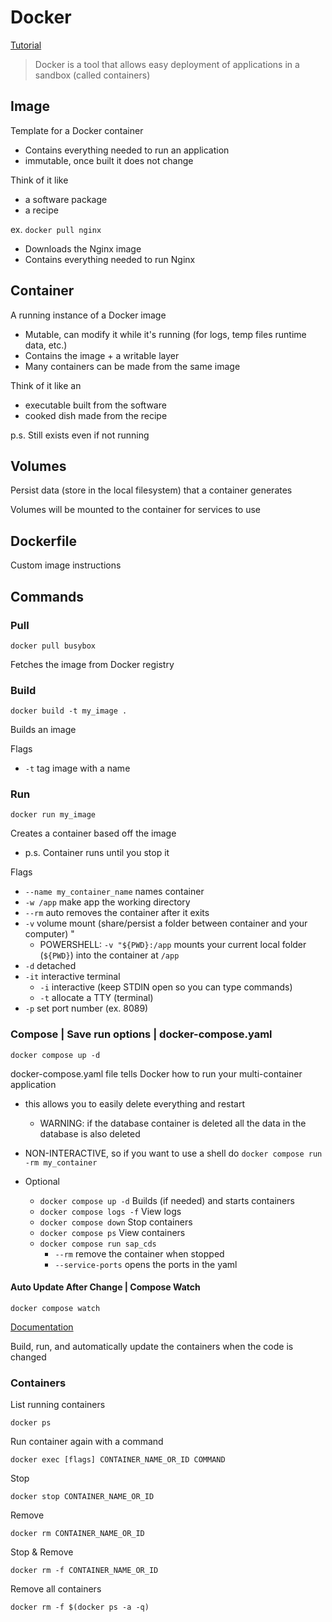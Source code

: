 # Docker

[Tutorial](https://docker-curriculum.com/)

> Docker is a tool that allows easy deployment of applications in a sandbox (called containers)

## Image

Template for a Docker container

- Contains everything needed to run an application
- immutable, once built it does not change

Think of it like 
- a software package
- a recipe

ex.
`docker pull nginx`
- Downloads the Nginx image
- Contains everything needed to run Nginx

## Container

A running instance of a Docker image
  
- Mutable, can modify it while it's running (for logs, temp files runtime data, etc.)
- Contains the image + a writable layer
- Many containers can be made from the same image

Think of it like an 
- executable built from the software
- cooked dish made from the recipe

p.s. Still exists even if not running

## Volumes

Persist data (store in the local filesystem) that a container generates

Volumes will be mounted to the container for services to use

## Dockerfile

Custom image instructions

## Commands

### Pull

`docker pull busybox`

Fetches the image from Docker registry

### Build

`docker build -t my_image .`

Builds an image

Flags
- `-t` tag image with a name

### Run

`docker run my_image`

Creates a container based off the image
- p.s. Container runs until you stop it

Flags
- `--name my_container_name` names container
- `-w /app` make app the working directory
- `--rm` auto removes the container after it exits
- `-v` volume mount (share/persist a folder between container and your computer) " 
  - POWERSHELL: `-v "${PWD}:/app` mounts your current local folder (`${PWD}`) into the container at `/app`
- `-d` detached
- `-it` interactive terminal
  - `-i` interactive (keep STDIN open so you can type commands)
  - `-t` allocate a TTY (terminal)
- `-p` set port number (ex. 8089)

### Compose | Save run options | docker-compose.yaml

`docker compose up -d`

docker-compose.yaml file tells Docker how to run your multi-container application
- this allows you to easily delete everything and restart
  - WARNING: if the database container is deleted all the data in the database is also deleted
- NON-INTERACTIVE, so if you want to use a shell do `docker compose run -rm my_container`

- Optional
  - `docker compose up -d` Builds (if needed) and starts containers
  - `docker compose logs -f` View logs
  - `docker compose down` Stop containers
  - `docker compose ps` View containers
  - `docker compose run sap_cds`
    - `--rm` remove the container when stopped
    - `--service-ports` opens the ports in the yaml

#### Auto Update After Change | Compose Watch

`docker compose watch`

[Documentation](https://docs.docker.com/compose/how-tos/file-watch/)

Build, run, and automatically update the containers when the code is changed

### Containers

List running containers

`docker ps`

Run container again with a command

`docker exec [flags] CONTAINER_NAME_OR_ID COMMAND`

Stop

`docker stop CONTAINER_NAME_OR_ID`

Remove

`docker rm CONTAINER_NAME_OR_ID`

Stop & Remove

`docker rm -f CONTAINER_NAME_OR_ID`

Remove all containers

`docker rm -f $(docker ps -a -q)`

